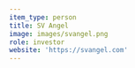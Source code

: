 ```yaml
---
item_type: person
title: SV Angel
image: images/svangel.png
role: investor
website: 'https://svangel.com'
---
```


